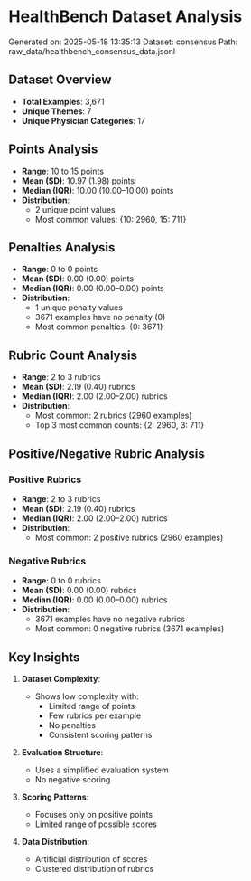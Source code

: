 # HealthBench Dataset Analysis
Generated on: 2025-05-18 13:35:13
Dataset: consensus
Path: raw_data/healthbench_consensus_data.jsonl

## Dataset Overview
- **Total Examples**: 3,671
- **Unique Themes**: 7
- **Unique Physician Categories**: 17

## Points Analysis
- **Range**: 10 to 15 points
- **Mean (SD)**: 10.97 (1.98) points
- **Median (IQR)**: 10.00 (10.00–10.00) points
- **Distribution**:
  - 2 unique point values
  - Most common values: {10: 2960, 15: 711}

## Penalties Analysis
- **Range**: 0 to 0 points
- **Mean (SD)**: 0.00 (0.00) points
- **Median (IQR)**: 0.00 (0.00–0.00) points
- **Distribution**:
  - 1 unique penalty values
  - 3671 examples have no penalty (0)
  - Most common penalties: {0: 3671}

## Rubric Count Analysis
- **Range**: 2 to 3 rubrics
- **Mean (SD)**: 2.19 (0.40) rubrics
- **Median (IQR)**: 2.00 (2.00–2.00) rubrics
- **Distribution**:
  - Most common: 2 rubrics (2960 examples)
  - Top 3 most common counts: {2: 2960, 3: 711}

## Positive/Negative Rubric Analysis

### Positive Rubrics
- **Range**: 2 to 3 rubrics
- **Mean (SD)**: 2.19 (0.40) rubrics
- **Median (IQR)**: 2.00 (2.00–2.00) rubrics
- **Distribution**: 
  - Most common: 2 positive rubrics (2960 examples)

### Negative Rubrics
- **Range**: 0 to 0 rubrics
- **Mean (SD)**: 0.00 (0.00) rubrics
- **Median (IQR)**: 0.00 (0.00–0.00) rubrics
- **Distribution**: 
  - 3671 examples have no negative rubrics
  - Most common: 0 negative rubrics (3671 examples)

## Key Insights

1. **Dataset Complexity**:
   - Shows low complexity with:
     - Limited range of points
     - Few rubrics per example
     - No penalties
     - Consistent scoring patterns

2. **Evaluation Structure**:
   - Uses a simplified evaluation system
   - No negative scoring

3. **Scoring Patterns**:
   - Focuses only on positive points
   - Limited range of possible scores

4. **Data Distribution**:
   - Artificial distribution of scores
   - Clustered distribution of rubrics
